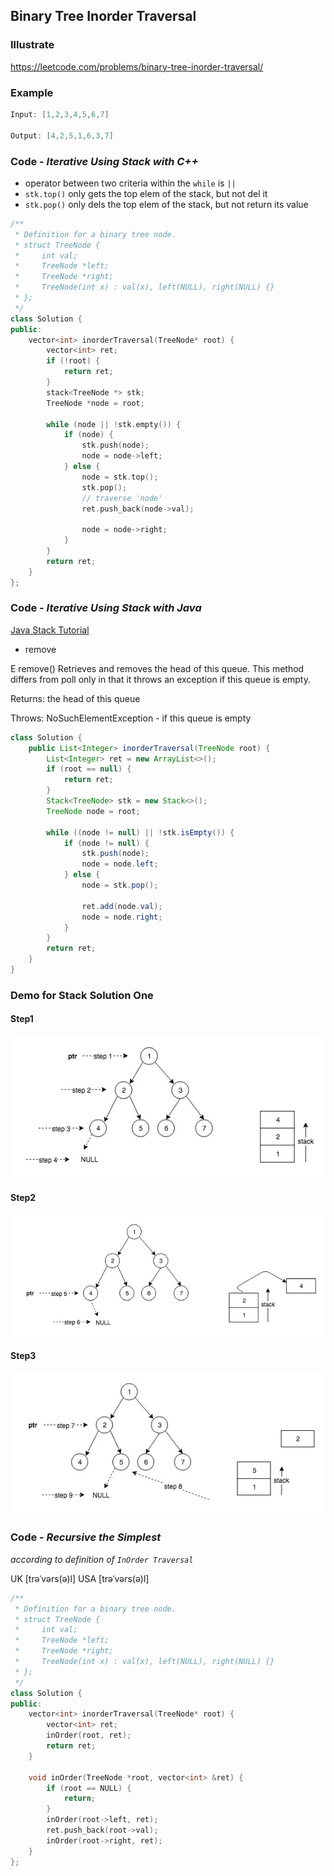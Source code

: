 ## Binary Tree Inorder Traversal
### Illustrate
<https://leetcode.com/problems/binary-tree-inorder-traversal/>

### Example
```c
Input: [1,2,3,4,5,6,7]

Output: [4,2,5,1,6,3,7]
```

### Code - _Iterative Using Stack with C++_

- operator between two criteria within the `while` is `||`
- `stk.top()` only gets the top elem of the stack, but not del it
- `stk.pop()` only dels the top elem of the stack, but not return its value

```c++
/**
 * Definition for a binary tree node.
 * struct TreeNode {
 *     int val;
 *     TreeNode *left;
 *     TreeNode *right;
 *     TreeNode(int x) : val(x), left(NULL), right(NULL) {}
 * };
 */
class Solution {
public:
    vector<int> inorderTraversal(TreeNode* root) {
        vector<int> ret;
        if (!root) {
            return ret;
        }
        stack<TreeNode *> stk;
        TreeNode *node = root;

        while (node || !stk.empty()) {
            if (node) {
                stk.push(node);
                node = node->left;
            } else {
                node = stk.top();
                stk.pop();
                // traverse 'node'
                ret.push_back(node->val);

                node = node->right;
            }
        }
        return ret;
    }
};
```

### Code - _Iterative Using Stack with Java_
[Java Stack Tutorial](https://docs.oracle.com/javase/7/docs/api/java/util/Stack.html)

- remove

E remove()
Retrieves and removes the head of this queue. This method differs from poll only in that it throws an exception if this queue is empty.

Returns:
the head of this queue

Throws:
NoSuchElementException - if this queue is empty

```java
class Solution {
    public List<Integer> inorderTraversal(TreeNode root) {
        List<Integer> ret = new ArrayList<>();
        if (root == null) {
            return ret;
        }
        Stack<TreeNode> stk = new Stack<>();
        TreeNode node = root;

        while ((node != null) || !stk.isEmpty()) {
            if (node != null) {
                stk.push(node);
                node = node.left;
            } else {
                node = stk.pop();

                ret.add(node.val);
                node = node.right;
            }
        }
        return ret;
    }
}
```

### Demo for Stack Solution One
#### Step1
![](./res/inorder1.jpg)

#### Step2

![](./res/inorder2.jpg)

#### Step3
![](./res/inorder3.jpg)

### Code - _Recursive the Simplest_
_according to definition of `InOrder Traversal`_

UK [trəˈvərs(ə)l]  USA [trəˈvərs(ə)l]

```c++
/**
 * Definition for a binary tree node.
 * struct TreeNode {
 *     int val;
 *     TreeNode *left;
 *     TreeNode *right;
 *     TreeNode(int x) : val(x), left(NULL), right(NULL) {}
 * };
 */
class Solution {
public:
    vector<int> inorderTraversal(TreeNode* root) {
        vector<int> ret;
        inOrder(root, ret);
        return ret;
    }

    void inOrder(TreeNode *root, vector<int> &ret) {
        if (root == NULL) {
            return;
        }
        inOrder(root->left, ret);
        ret.push_back(root->val);
        inOrder(root->right, ret);
    }
};
```